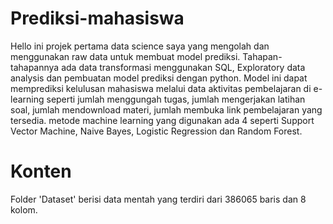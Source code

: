 # Prediksi-mahasiswa
Hello ini projek pertama data science saya yang mengolah dan menggunakan raw data untuk membuat model prediksi. Tahapan-tahapannya ada data transformasi menggunakan SQL, Exploratory data analysis dan pembuatan model prediksi dengan python. Model ini dapat memprediksi kelulusan mahasiswa melalui data aktivitas pembelajaran di e-learning seperti jumlah menggungah tugas, jumlah mengerjakan latihan soal, jumlah mendownload materi, jumlah membuka link pembelajaran yang tersedia. metode machine learning yang digunakan ada 4 seperti Support Vector Machine, Naive Bayes, Logistic Regression dan Random Forest. 

# Konten
Folder 'Dataset' berisi data mentah yang terdiri dari 386065 baris dan 8 kolom. 
